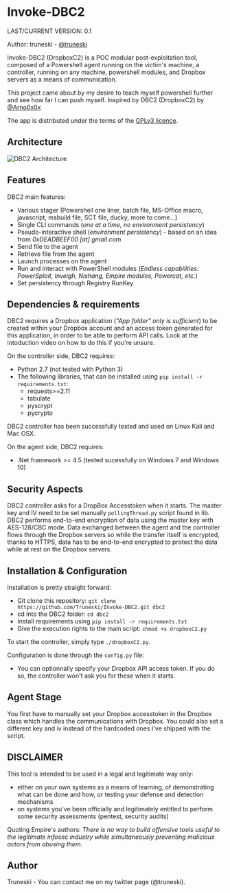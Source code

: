 Invoke-DBC2
============
LAST/CURRENT VERSION: 0.1

Author: truneski - [@truneski](http://twitter.com/truneski)

Invoke-DBC2 (DropboxC2) is a POC modular post-exploitation tool, composed of a Powershell agent running on the victim's machine, 
a controller, running on any machine, powershell modules, and Dropbox servers as a means of communication.

This project came about by my desire to teach myself powershell further and see how far I can push myself.
Inspired by DBC2 (DropboxC2) by [@Arno0x0x](http://twitter.com/Arno0x0x) 
  
The app is distributed under the terms of the [GPLv3 licence](http://www.gnu.org/copyleft/gpl.html).

Architecture
----------------

![DBC2 Architecture](https://dl.dropboxusercontent.com/s/bwgtzt1x5e3zpxe/dbc2_architecture.jpg?dl=0 "DBC2 Architecture")


Features
----------------

DBC2 main features:
  - Various stager (Powershell one liner, batch file, MS-Office macro, javascript, msbuild file, SCT file, ducky, more to come...)
  - Single CLI commands (*one at a time, no environment persistency*)
  - Pseudo-interactive shell (*environment persistency*) - based on an idea from *0xDEADBEEF00 [at] gmail.com*
  - Send file to the agent
  - Retrieve file from the agent
  - Launch processes on the agent
  - Run and interact with PowerShell modules (*Endless capabilities: PowerSploit, Inveigh, Nishang, Empire modules, Powercat, etc.*)
  - Set persistency through Registry RunKey
  
Dependencies & requirements
----------------

DBC2 requires a Dropbox application (*"App folder" only is sufficient*) to be created within your Dropbox account and an access token generated for this application, in order to be able to perform API calls. Look at the intoduction video on how to do this if you're unsure.

On the controller side, DBC2 requires:
* Python 2.7 (not tested with Python 3)
* The following libraries, that can be installed using `pip install -r requirements.txt`:
  - requests>=2.11
  - tabulate
  - pyscrypt
  - pycrypto

DBC2 controller has been successfully tested and used on Linux Kali and Mac OSX.

On the agent side, DBC2 requires:
* .Net framework >= 4.5 (tested sucessfully on Windows 7 and Windows 10)

Security Aspects
-----------

DBC2 controller asks for a DropBox Accesstoken when it starts. The master key and IV need to be set manually `pollingThread.py` script found in lib.
DBC2 performs end-to-end encryption of data using the master key with AES-128/CBC mode. Data exchanged between the agent and the controller flows through the Dropbox servers so while the transfer itself is encrypted, thanks to HTTPS, data has to be end-to-end encrypted to protect the data while at rest on the Dropbox servers.

Installation & Configuration
------------

Installation is pretty straight forward:
* Git clone this repository: `git clone https://github.com/Truneski/Invoke-DBC2.git dbc2`
* cd into the DBC2 folder: `cd dbc2`
* Install requirements using `pip install -r requirements.txt`
* Give the execution rights to the main script: `chmod +x dropboxC2.py`

To start the controller, simply type `./dropboxC2.py`.

Configuration is done through the `config.py` file:
* You can optionnally specify your Dropbox API access token. If you do so, the controller won't ask you for these when it starts.

Agent Stage
------------
You first have to manually set your Dropbox accesstoken in the Dropbox class which handles the communications with Dropbox.
You could also set a different key and iv instead of the hardcoded ones I've shipped with the script.

DISCLAIMER
----------------
This tool is intended to be used in a legal and legitimate way only:
  - either on your own systems as a means of learning, of demonstrating what can be done and how, or testing your defense and detection mechanisms
  - on systems you've been officially and legitimately entitled to perform some security assessments (pentest, security audits)

Quoting Empire's authors:
*There is no way to build offensive tools useful to the legitimate infosec industry while simultaneously preventing malicious actors from abusing them.*

Author
----------------
Truneski - You can contact me on my twitter page (@truneski).

